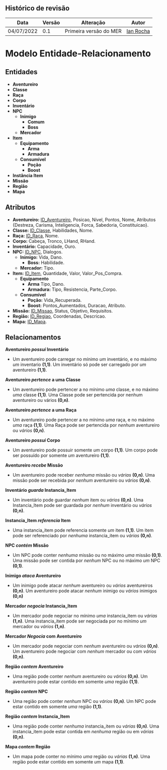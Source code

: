 ﻿## Histórico de revisão

  |Data|Versão|Alteração|Autor| 
  |----|------|---------|-----|
  |04/07/2022|0.1|Primeira versão do MER |[Ian Rocha](https://github.com/IanPSRocha)|

# Modelo Entidade-Relacionamento
## Entidades

 - **Aventureiro**
 - **Classe**
 - **Raça**
 - **Corpo**
 - **Inventário**
 - **NPC**
	- **Inimigo**
		- **Comum**
		- **Boss**
	- **Mercador**
 - **Item**
	- **Equipamento**
		- **Arma**
		- **Armadura**
	- **Consumível**
		- **Poção**
		- **Boost**
 - **Instância Item**
 - **Missão**
 - **Região**
 - **Mapa**
 
## Atributos

 - **Aventureiro:** <ins>ID_Aventureiro</ins>, Posicao, Nivel, Pontos, Nome, Atributos {Destreza, Carisma, Inteligencia, Forca, Sabedoria, Constituicao}.
 - **Classe:** <ins>ID_Classe</ins>, Habilidades, Nome.
 - **Raça:** <ins>ID_Raça</ins>, Nome.
 - **Corpo:** Cabeça, Tronco, LHand, RHand.
 - **Inventário:** Capacidade, Ouro.
 - **NPC:** <ins>ID_NPC</ins>, Dialogos.
	- **Inimigo:** Vida, Dano.
		- **Boss:** Habilidade.
	- **Mercador:** Tipo.
 - **Item:** <ins>ID_Item</ins>, Quantidade, Valor, Valor_Pos_Compra.
	- **Equipamento**
		- **Arma** Tipo, Dano.
		- **Armadura:** Tipo, Resistencia, Parte_Corpo.
	- **Consumível**
		- **Poção:** Vida_Recuperada.
		- **Boost:** Pontos_Aumentados, Duracao, Atributo.
 - **Missão:** <ins>ID_Missao</ins>, Status, Objetivo, Requisitos.
 - **Região:** <ins>ID_Regiao</ins>, Coordenadas, Descricao.
 - **Mapa:** <ins>ID_Mapa</ins>.

 ## Relacionamentos
 
**Aventureiro *possui* Inventário**

 - Um aventureiro pode carregar no mínimo *um* inventário, e no máximo *um* inventario **(1,1)**. Um inventário só pode ser carregado por *um* aventureiro **(1,1)**.

**Aventureiro *pertence* a uma Classe**
 - Um aventureiro pode pertencer a no mínimo *uma* classe, e no máximo *uma* classe **(1,1)**. Uma Classe pode ser pertencida por nenhum aventureiro ou vários **(0,n)**.

**Aventureiro *pertence* a uma Raça**
 - Um aventureiro pode pertencer a no mínimo *uma* raça, e no máximo *uma* raça **(1,1)**. Uma Raça pode ser pertencida por *nenhum* aventureiro ou *vários* **(0,n)**.

**Aventureiro *possui* Corpo**
 - Um aventureiro pode possuir somente *um* corpo **(1,1)**. Um corpo pode ser possuído por somente *um* aventureiro **(1,1)**.

**Aventureiro *recebe* Missão**
- Um aventureiro pode receber *nenhuma* missão ou *várias* **(0,n)**. Uma missão pode ser recebida por *nenhum* aventureiro ou *vários* **(0,n)**.

**Inventário *guarda* Instancia_Item**
 - Um inventário pode guardar *nenhum* item ou *vários* **(0,n)**. Uma Instancia_Item pode ser guardada por *nenhum* inventário ou *vários* **(0,n)**.

**Instancia_Item *referencia* Item**
 - Uma instancia_item pode referencia somente *um* item **(1,1)**. Um item pode ser referenciado por *nenhuma* instancia_item ou *várias* **(0,n)**.

**NPC *contém* Missão**
- Um NPC pode conter *nenhuma* missão ou no máximo *uma* missão **(0,1)**.  Uma missão pode ser contida por *nenhum* NPC ou no máximo *um* NPC **(0,1)**.

**Inimigo *ataca* Aventureiro**
- Um inimigo pode atacar *nenhum* aventureiro ou *vários* aventureiros **(0,n)**. Um aventureiro pode atacar *nenhum* inimigo ou *vários* inimigos **(0,n)**

**Mercador *negocia* Instancia_Item**
- Um mercador pode negociar no mínimo *uma* instancia_item ou *várias* **(1,n)**. Uma instancia_item pode ser negociada por no mínimo *um* mercador ou *vários* **(1,n)**.

**Mercador *Negocia* com Aventureiro**
- Um mercador pode negociar com *nenhum* aventureiro ou *vários* **(0,n)**. Um aventureiro pode negociar com *nenhum* mercador ou com *vários* **(0,n)**.

**Região *contem* Aventureiro**
- Uma região pode conter *nenhum* aventureiro ou *vários* **(0,n)**. Um aventureiro pode estar contido em somente *uma* região **(1,1)**.

**Região *contem* NPC**
- Uma região pode conter *nenhum* NPC ou *vários* **(0,n)**. Um NPC pode estar contido em somente *uma* região **(1,1)**.

**Região *contem* Instancia_Item**
- Uma região pode conter *nenhuma* instancia_item ou *várias* **(0,n)**. Uma instancia_item pode estar contida em *nenhuma* região ou em *várias* **(0,n)**.

**Mapa *contem* Região**
- Um mapa pode conter no mínimo *uma* região ou *várias* **(1,n)**. Uma região pode estar contido em somente *um* mapa **(1,1)**.
